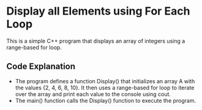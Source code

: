 # Display all Elements using For Each Loop

This is a simple C++ program that displays an array of integers using a range-based for loop.

## Code Explanation
  -  The program defines a function Display() that initializes an array A with the values {2, 4, 6, 8, 10}. It then uses a range-based for loop to iterate over the array and print each value to the console using cout.
  -  The main() function calls the Display() function to execute the program.
